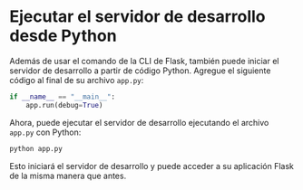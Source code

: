 # Ejecutar el servidor de desarrollo desde Python

Además de usar el comando de la CLI de Flask, también puede iniciar el servidor de desarrollo a partir de código Python. Agregue el siguiente código al final de su archivo `app.py`:

```python
if __name__ == "__main__":
    app.run(debug=True)
```

Ahora, puede ejecutar el servidor de desarrollo ejecutando el archivo `app.py` con Python:

```bash
python app.py
```

Esto iniciará el servidor de desarrollo y puede acceder a su aplicación Flask de la misma manera que antes.
